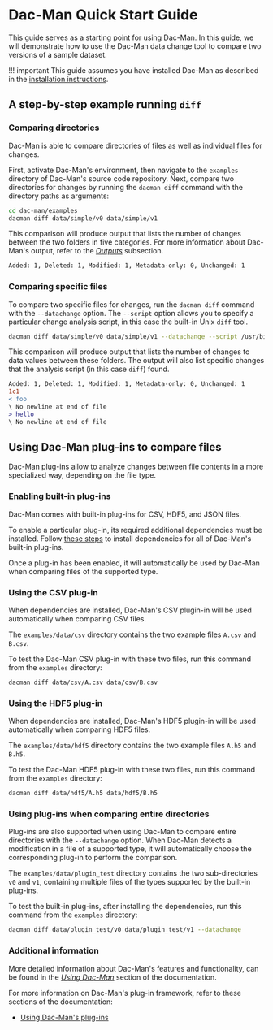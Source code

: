 # Dac-Man Quick Start Guide

This guide serves as a starting point for using Dac-Man.
In this guide, we will demonstrate how to use the Dac-Man data change tool to compare two
versions of a sample dataset.

!!! important
    This guide assumes you have installed Dac-Man as described in the [installation instructions](../install).

## A step-by-step example running `diff`

### Comparing directories

Dac-Man is able to compare directories of files as well as individual files for changes.

First, activate Dac-Man's environment, then navigate to the `examples`
directory of Dac-Man's source code repository. Next, compare two directories
for changes by running the `dacman diff` command with the directory paths as
arguments:

```sh
cd dac-man/examples
dacman diff data/simple/v0 data/simple/v1
```

This comparison will produce output that lists the number of changes between the two folders in five categories.
For more information about Dac-Man's output, refer to the [*Outputs*](../use/general/#outputs) subsection.

```txt
Added: 1, Deleted: 1, Modified: 1, Metadata-only: 0, Unchanged: 1
```

### Comparing specific files

To compare two specific files for changes, run the `dacman diff` command with the `--datachange` option.
The `--script` option allows you to specify a particular change analysis script, in this case the built-in Unix `diff` tool.

```sh
dacman diff data/simple/v0 data/simple/v1 --datachange --script /usr/bin/diff
```

This comparison will produce output that lists the number of changes to data values between these folders.
The output will also list specific changes that the analysis script (in this case `diff`) found.

```diff
Added: 1, Deleted: 1, Modified: 1, Metadata-only: 0, Unchanged: 1
1c1
< foo
\ No newline at end of file
> hello
\ No newline at end of file
```

## Using Dac-Man plug-ins to compare files

Dac-Man plug-ins allow to analyze changes between file contents in a more specialized way,
depending on the file type.

### Enabling built-in plug-ins

Dac-Man comes with built-in plug-ins for CSV, HDF5, and JSON files.

To enable a particular plug-in, its required additional dependencies must be installed.
Follow [these steps](../install/dependencies/) to install dependencies for all of Dac-Man's built-in plug-ins.

Once a plug-in has been enabled,
it will automatically be used by Dac-Man when comparing files of the supported type.

### Using the CSV plug-in

When dependencies are installed, Dac-Man's CSV plugin-in will be used automatically when comparing CSV files.

The `examples/data/csv` directory contains the two example files `A.csv` and `B.csv`.

To test the Dac-Man CSV plug-in with these two files,
run this command from the `examples` directory:

```sh
dacman diff data/csv/A.csv data/csv/B.csv
```

### Using the HDF5 plug-in

When dependencies are installed, Dac-Man's HDF5 plugin-in will be used automatically when comparing HDF5 files.

The `examples/data/hdf5` directory contains the two example files `A.h5` and `B.h5`.

To test the Dac-Man HDF5 plug-in with these two files,
run this command from the `examples` directory:

```sh
dacman diff data/hdf5/A.h5 data/hdf5/B.h5
```

### Using plug-ins when comparing entire directories

Plug-ins are also supported when using Dac-Man to compare entire directories with the `--datachange` option.
When Dac-Man detects a modification in a file of a supported type,
it will automatically choose the corresponding plug-in to perform the comparison.

The `examples/data/plugin_test` directory contains the two sub-directories `v0` and `v1`,
containing multiple files of the types supported by the built-in plug-ins.

To test the built-in plug-ins, after installing the dependencies,
run this command from the `examples` directory:

```sh
dacman diff data/plugin_test/v0 data/plugin_test/v1 --datachange
```

### Additional information

More detailed information about Dac-Man's features and functionality,
can be found in the [*Using Dac-Man*](../use/general/) section of the documentation.

For more information on Dac-Man's plug-in framework, refer to these sections of the documentation:
- [Using Dac-Man's plug-ins](../use/plugins/)
